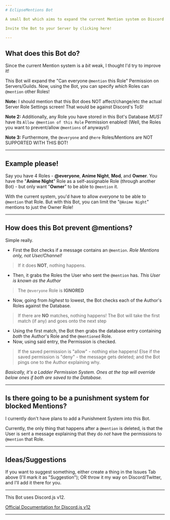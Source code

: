 ```yaml
---
# EclipseMentions Bot

A small Bot which aims to expand the current Mention system on Discord!

Invite the Bot to your Server by clicking here!

---
```


## What does this Bot do?

Since the current Mention system is a *bit* weak, I thought I'd try to improve it!

This Bot will expand the "Can everyone `@mention` this Role" Permission on Servers/Guilds.
Now, using the Bot, you can specify *which* Roles can `@mention` other Roles!

**Note:** I should mention that this Bot does NOT affect/change/etc the actual Server Role Settings screen! That would be against Discord's ToS!

**Note 2:** Additionally, any Role you have stored in this Bot's Database *MUST* have its `Allow @mention of this Role` Permission enabled! (Well, the Roles you want to prevent/allow `@mentions` of anyways!)

**Note 3:** Furthermore, the `@everyone` and `@here` Roles/Mentions are NOT SUPPORTED WITH THIS BOT!

---

## Example please!

Say you have 4 Roles - **@everyone**, **Anime Night**, **Mod**, and **Owner**.
You have the "**Anime Night**" Role as a self-assignable Role (through another Bot) - but only want "**Owner**" to be able to `@mention` it.

With the current system, you'd have to allow *everyone* to be able to `@mention` that Role. But with this Bot, you can limit the "`@Anime Night`" mentions to just the Owner Role!

---

## How does this Bot prevent @mentions?

Simple really.

- First the Bot checks if a message contains an `@mention`. *Role Mentions only, not User/Channel!*
> If it does **NOT**, nothing happens.

- Then, it grabs the Roles the User who sent the `@mention` has. *This User is known as the Author*
> The `@everyone` Role is **IGNORED**

- Now, going from *highest* to lowest, the Bot checks each of the Author's Roles against the Database.
> If there are **NO** matches, nothing happens!
> The Bot will take the first match (if any) and goes onto the next step

- Using the first match, the Bot then grabs the database entry containing *both* the Author's Role and the `@mentioned` Role.
- Now, using said entry, the Permission is checked.
> If the saved permission is "allow" - nothing else happens!
> Else if the saved permission is "deny" - the message gets deleted; and the Bot pings one to the Author explaining why.

*Basically, it's a Ladder Permission System. Ones at the top will override below ones if both are saved to the Database.*

---

## Is there going to be a punishment system for blocked Mentions?

I currently don't have plans to add a Punishment System into this Bot.

Currently, the only thing that happens after a `@mention` is deleted, is that the User is sent a message explaining that they do *not* have the permissions to `@mention` that Role.

---

## Ideas/Suggestions

If you want to suggest something, either create a thing in the Issues Tab above (I'll mark it as "Suggestion"); OR throw it my way on Discord/Twitter, and I'll add it there for you.

---

This Bot uses Discord.js v12.

[Official Documentation for Discord.js v12](https://discord.js.org/#/docs/main/master/)

---
